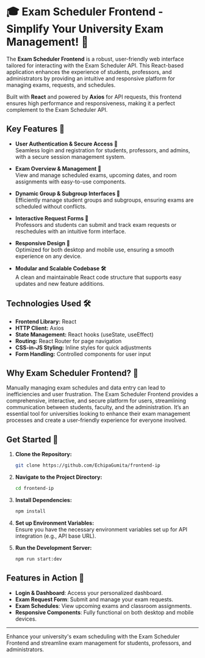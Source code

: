 # 🎓 Exam Scheduler Frontend - Simplify Your University Exam Management! 📅

The **Exam Scheduler Frontend** is a robust, user-friendly web interface tailored for interacting with the Exam Scheduler API. This React-based application enhances the experience of students, professors, and administrators by providing an intuitive and responsive platform for managing exams, requests, and schedules.

Built with **React** and powered by **Axios** for API requests, this frontend ensures high performance and responsiveness, making it a perfect complement to the Exam Scheduler API.

## Key Features 🚀

- **User Authentication & Secure Access 🔐**  
  Seamless login and registration for students, professors, and admins, with a secure session management system.

- **Exam Overview & Management 📜**  
  View and manage scheduled exams, upcoming dates, and room assignments with easy-to-use components.

- **Dynamic Group & Subgroup Interfaces 👥**  
  Efficiently manage student groups and subgroups, ensuring exams are scheduled without conflicts.

- **Interactive Request Forms 📩**  
  Professors and students can submit and track exam requests or reschedules with an intuitive form interface.

- **Responsive Design 📱**  
  Optimized for both desktop and mobile use, ensuring a smooth experience on any device.

- **Modular and Scalable Codebase 🛠️**  
  A clean and maintainable React code structure that supports easy updates and new feature additions.

## Technologies Used 🛠️

- **Frontend Library:** React
- **HTTP Client:** Axios
- **State Management:** React hooks (useState, useEffect)
- **Routing:** React Router for page navigation
- **CSS-in-JS Styling:** Inline styles for quick adjustments
- **Form Handling:** Controlled components for user input

## Why Exam Scheduler Frontend? 🤔

Manually managing exam schedules and data entry can lead to inefficiencies and user frustration. The Exam Scheduler Frontend provides a comprehensive, interactive, and secure platform for users, streamlining communication between students, faculty, and the administration. It’s an essential tool for universities looking to enhance their exam management processes and create a user-friendly experience for everyone involved.

## Get Started 🚀

1. **Clone the Repository:**  
   ```bash
   git clone https://github.com/EchipaGumita/frontend-ip
   ```

2. **Navigate to the Project Directory:**  
   ```bash
   cd frontend-ip
   ```

3. **Install Dependencies:**  
   ```bash
   npm install
   ```

4. **Set up Environment Variables:**  
   Ensure you have the necessary environment variables set up for API integration (e.g., API base URL).

5. **Run the Development Server:**  
   ```bash
   npm run start:dev
   ```

## Features in Action 📸

- **Login & Dashboard**: Access your personalized dashboard.
- **Exam Request Form**: Submit and manage your exam requests.
- **Exam Schedules**: View upcoming exams and classroom assignments.
- **Responsive Components**: Fully functional on both desktop and mobile devices.

---

Enhance your university's exam scheduling with the Exam Scheduler Frontend and streamline exam management for students, professors, and administrators.
``` 
